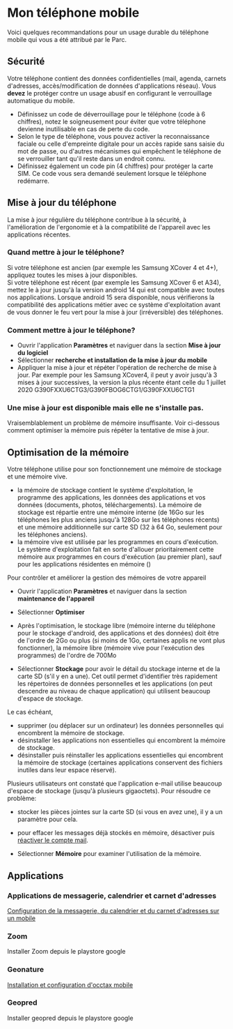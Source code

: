 # Mon téléphone mobile

Voici quelques recommandations pour un usage durable du téléphone mobile qui vous a été attribué par le Parc.

## Sécurité

Votre téléphone contient des données confidentielles (mail, agenda, carnets d'adresses, accès/modification de données d'applications réseau). Vous **devez** le protéger contre un usage abusif en configurant le verrouillage automatique du mobile.

- Définissez un code de déverrouillage pour le téléphone (code à 6 chiffres), notez le soigneusement pour éviter que votre téléphone devienne inutilisable en cas de perte du code.
- Selon le type de téléphone, vous pouvez activer la reconnaissance faciale ou celle d'empreinte digitale pour un accès rapide sans saisie du mot de passe, ou d'autres mécanismes qui empêchent le téléphone de se verrouiller tant qu'il reste dans un endroit connu.
- Définissez également un code pin (4 chiffres) pour protéger la carte SIM. Ce code vous sera demandé seulement lorsque le téléphone redémarre.

## Mise à jour du téléphone

La mise à jour régulière du téléphone contribue à la sécurité, à l'amélioration de l'ergonomie et à la compatibilité de l'appareil avec les applications récentes.

### Quand mettre à jour le téléphone?

Si votre téléphone est ancien (par exemple les Samsung XCover 4 et 4+), appliquez toutes les mises à jour disponibles.  
Si votre téléphone est récent (par exemple les Samsung XCover 6 et A34), mettez le à jour jusqu'à la version android 14 qui est compatible avec toutes nos applications. Lorsque android 15 sera disponible, nous vérifierons la compatibilité des applications métier avec ce système d'exploitation avant de vous donner le feu vert pour la mise à jour (irréversible) des téléphones.

### Comment mettre à jour le téléphone?

- Ouvrir l'application **Paramètres** et naviguer dans la section **Mise à jour du logiciel**
- Sélectionner **recherche et installation de la mise à jour du mobile**
- Appliquer la mise à jour et répéter l'opération de recherche de mise à jour. Par exemple pour les Samsung XCover4, il peut y avoir jusqu'à 3 mises à jour successives, la version la plus récente étant celle du 1 juillet 2020 G390FXXU6CTG3/G390FBOG6CTG1/G390FXXU6CTG1

### Une mise à jour est disponible mais elle ne s'installe pas.

Vraisemblablement un problème de mémoire insuffisante. Voir ci-dessous comment optimiser la mémoire puis répéter la tentative de mise à jour.

## Optimisation de la mémoire

Votre téléphone utilise pour son fonctionnement une mémoire de stockage et une mémoire vive.

- la mémoire de stockage contient le système d'exploitation, le programme des applications, les données des applications et vos données (documents, photos, téléchargements). La mémoire de stockage est répartie entre une mémoire interne (de 16Go sur les téléphones les plus anciens jusqu'à 128Go sur les téléphones récents) et une mémoire additionnelle sur carte SD (32 à 64 Go, seulement pour les téléphones anciens).
- la mémoire vive est utilisée par les programmes en cours d'exécution. Le système d'exploitation fait en sorte d'allouer prioritairement cette mémoire aux programmes en cours d'exécution (au premier plan), sauf pour les applications résidentes en mémoire ()

Pour contrôler et améliorer la gestion des mémoires de votre appareil

- Ouvrir l'application **Paramètres** et naviguer dans la section **maintenance de l'appareil**
- Sélectionner **Optimiser**
- Après l'optimisation, le stockage libre (mémoire interne du téléphone pour le stockage d'android, des applications et des données) doit être de l'ordre de 2Go ou plus (si moins de 1Go, certaines applis ne vont plus fonctionner),
  la mémoire libre (mémoire vive pour l'exécution des programmes) de l'ordre de 700Mo

- Sélectionner **Stockage** pour avoir le détail du stockage interne et de la carte SD (s'il y en a une). Cet outil permet d'identifier très rapidement les répertoires de données personnelles et les applications (on peut descendre au niveau de chaque application) qui utilisent beaucoup d'espace de stockage.

Le cas échéant,

- supprimer (ou déplacer sur un ordinateur) les données personnelles qui encombrent la mémoire de stockage.
- désinstaller les applications non essentielles qui encombrent la mémoire de stockage.
- désinstaller puis réinstaller les applications essentielles qui encombrent la mémoire de stockage (certaines applications conservent des fichiers inutiles dans leur espace réservé).

Plusieurs utilisateurs ont constaté que l'application e-mail utilise beaucoup d'espace de stockage (jusqu'à plusieurs gigaoctets). Pour résoudre ce problème:

- stocker les pièces jointes sur la carte SD (si vous en avez une), il y a un paramètre pour cela.
- pour effacer les messages déjà stockés en mémoire, désactiver puis [réactiver le compte mail](../messagerie/android.md#mail).

- Sélectionner **Mémoire** pour examiner l'utilisation de la mémoire.

## Applications

### Applications de messagerie, calendrier et carnet d'adresses

[Configuration de la messagerie, du calendrier et du carnet d'adresses sur un mobile](../messagerie/android.md)

### Zoom

Installer Zoom depuis le playstore google

### Geonature

[Installation et configuration d'occtax mobile](../geonature/README.md#occtax-mobile)

### Geopred

Installer geopred depuis le playstore google

